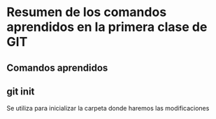 # Resumen de los comandos aprendidos en la primera clase de GIT

## Comandos aprendidos

## git init
Se utiliza para inicializar la carpeta donde haremos las modificaciones

